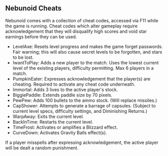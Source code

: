 ## Nebunoid Cheats

Nebunoid comes with a collection of cheat codes, accessed via F11 while the game is running. Cheat codes which alter gameplay require acknowledgement that they will disqualify high scores and void star earnings before they can be used.

* LevelAxe: Resets level progress and makes the game forget passwords. Fair warning; this will also cause secret levels to be forgotten, and stars to be lost.
* IwantToPlay: Adds a new player to the match. Uses the lowest current level of the existing players, difficulty permitting. Max 6 players in a match.
* PumpkinEater: Expresses acknowledgement that the player(s) are cheating. Required to activate any cheat code underneath.
* Immortal: Adds 3 lives to the active player's stock.
* BiggiePaddle: Extends paddle size by 70 pixels.
* PewPew: Adds 100 bullets to the ammo stock. (Will replace missiles.)
* CapShower: Attempts to generate a barrage of capsules. (Subject to current level specs, difficulty settings, and Diminishing Returns.)
* WarpAway: Exits the current level.
* BackInTime: Restarts the current level.
* TimeFrost: Activates or amplifies a Blizzard effect.
* CurveDown: Activates Gravity Balls effect(s).

If a player misspells after expressing acknowledgement, the active player will be dealt a random punishment.
